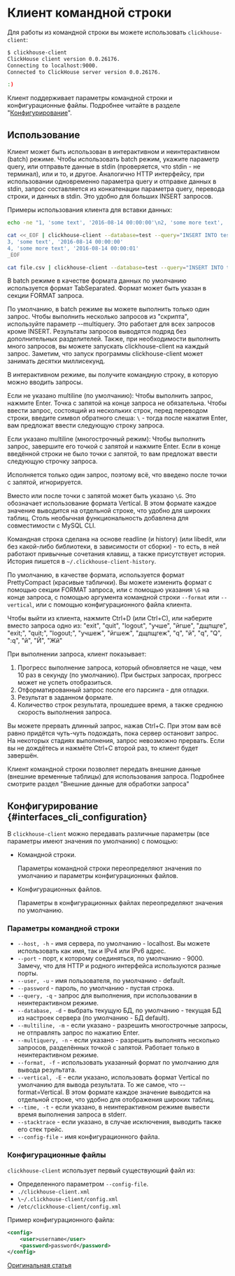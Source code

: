 # Клиент командной строки

Для работы из командной строки вы можете использовать `clickhouse-client`:

```bash
$ clickhouse-client
ClickHouse client version 0.0.26176.
Connecting to localhost:9000.
Connected to ClickHouse server version 0.0.26176.

:)
```

Клиент поддерживает параметры командной строки и конфигурационные файлы. Подробнее читайте в разделе "[Конфигурирование](#interfaces_cli_configuration)". 

## Использование

Клиент может быть использован в интерактивном и неинтерактивном (batch) режиме.
Чтобы использовать batch режим, укажите параметр query, или отправьте данные в stdin (проверяется, что stdin - не терминал), или и то, и другое.
Аналогично HTTP интерфейсу, при использовании одновременно параметра query и отправке данных в stdin, запрос составляется из конкатенации параметра query, перевода строки, и данных в stdin. Это удобно для больших INSERT запросов.

Примеры использования клиента для вставки данных:

```bash
echo -ne "1, 'some text', '2016-08-14 00:00:00'\n2, 'some more text', '2016-08-14 00:00:01'" | clickhouse-client --database=test --query="INSERT INTO test FORMAT CSV";

cat <<_EOF | clickhouse-client --database=test --query="INSERT INTO test FORMAT CSV";
3, 'some text', '2016-08-14 00:00:00'
4, 'some more text', '2016-08-14 00:00:01'
_EOF

cat file.csv | clickhouse-client --database=test --query="INSERT INTO test FORMAT CSV";
```

В batch режиме в качестве формата данных по умолчанию используется формат TabSeparated. Формат может быть указан в секции FORMAT запроса.

По умолчанию, в batch режиме вы можете выполнить только один запрос. Чтобы выполнить несколько запросов из "скрипта", используйте параметр --multiquery. Это работает для всех запросов кроме INSERT. Результаты запросов выводятся подряд без дополнительных разделителей.
Также, при необходимости выполнить много запросов, вы можете запускать clickhouse-client на каждый запрос. Заметим, что запуск программы clickhouse-client может занимать десятки миллисекунд.

В интерактивном режиме, вы получите командную строку, в которую можно вводить запросы.

Если не указано multiline (по умолчанию):
Чтобы выполнить запрос, нажмите Enter. Точка с запятой на конце запроса не обязательна. Чтобы ввести запрос, состоящий из нескольких строк, перед переводом строки, введите символ обратного слеша: `\` - тогда после нажатия Enter, вам предложат ввести следующую строку запроса.

Если указано multiline (многострочный режим):
Чтобы выполнить запрос, завершите его точкой с запятой и нажмите Enter. Если в конце введённой строки не было точки с запятой, то вам предложат ввести следующую строчку запроса.

Исполняется только один запрос, поэтому всё, что введено после точки с запятой, игнорируется.

Вместо или после точки с запятой может быть указано `\G`. Это обозначает использование формата Vertical. В этом формате каждое значение выводится на отдельной строке, что удобно для широких таблиц. Столь необычная функциональность добавлена для совместимости с MySQL CLI.

Командная строка сделана на основе readline (и history) (или libedit, или без какой-либо библиотеки, в зависимости от сборки) - то есть, в ней работают привычные сочетания клавиш, а также присутствует история.
История пишется в `~/.clickhouse-client-history`.

По умолчанию, в качестве формата, используется формат PrettyCompact (красивые таблички). Вы можете изменить формат с помощью секции FORMAT запроса, или с помощью указания `\G` на конце запроса, с помощью аргумента командной строки `--format` или `--vertical`, или с помощью конфигурационного файла клиента.

Чтобы выйти из клиента, нажмите Ctrl+D (или Ctrl+C), или наберите вместо запроса одно из:
"exit", "quit", "logout", "учше", "йгше", "дщпщге", "exit;", "quit;", "logout;", "учшеж", "йгшеж", "дщпщгеж", "q", "й", "q", "Q", ":q", "й", "Й", "Жй"

При выполнении запроса, клиент показывает:

1.  Прогресс выполнение запроса, который обновляется не чаще, чем 10 раз в секунду (по умолчанию). При быстрых запросах, прогресс может не успеть отобразиться.
2.  Отформатированный запрос после его парсинга - для отладки.
3.  Результат в заданном формате.
4.  Количество строк результата, прошедшее время, а также среднюю скорость выполнения запроса.

Вы можете прервать длинный запрос, нажав Ctrl+C. При этом вам всё равно придётся чуть-чуть подождать, пока сервер остановит запрос. На некоторых стадиях выполнения, запрос невозможно прервать. Если вы не дождётесь и нажмёте Ctrl+C второй раз, то клиент будет завершён.

Клиент командной строки позволяет передать внешние данные (внешние временные таблицы) для использования запроса. Подробнее смотрите раздел "Внешние данные для обработки запроса"

## Конфигурирование {#interfaces_cli_configuration}

В `clickhouse-client` можно передавать различные параметры (все параметры имеют значения по умолчанию) с помощью:

 - Командной строки.
 
   Параметры командной строки переопределяют значения по умолчанию и параметры конфигурационных файлов. 
   
 - Конфигурационных файлов.
 
   Параметры в конфигурационных файлах переопределяют значения по умолчанию.

### Параметры командной строки

- `--host, -h` - имя сервера, по умолчанию - localhost.  Вы можете использовать как имя, так и IPv4 или IPv6 адрес.
- `--port` - порт, к которому соединяться, по умолчанию - 9000. Замечу, что для HTTP и родного интерфейса используются разные порты. 
- `--user, -u` - имя пользователя, по умолчанию - default.
- `--password` - пароль, по умолчанию - пустая строка.  
- `--query, -q` - запрос для выполнения, при использовании в неинтерактивном режиме.
- `--database, -d` - выбрать текущую БД, по умолчанию - текущая БД из настроек сервера (по умолчанию - БД default).
- `--multiline, -m` - если указано - разрешить многострочные запросы, не отправлять запрос по нажатию Enter.
- `--multiquery, -n` - если указано - разрешить выполнять несколько запросов, разделённых точкой с запятой. Работает только в неинтерактивном режиме.
- `--format, -f` - использовать указанный формат по умолчанию для вывода результата.
- `--vertical, -E` - если указано, использовать формат Vertical по умолчанию для вывода результата. То же самое, что --format=Vertical. В этом формате каждое значение выводится на отдельной строке, что удобно для отображения широких таблиц.
- `--time, -t` - если указано, в неинтерактивном режиме вывести время выполнения запроса в stderr.
- `--stacktrace` - если указано, в случае исключения, выводить также его стек трейс.
- `--config-file` - имя конфигурационного файла.

### Конфигурационные файлы

`clickhouse-client` использует первый существующий файл из:

- Определенного параметром `--config-file`.
- `./clickhouse-client.xml`
- `\~/.clickhouse-client/config.xml`
- `/etc/clickhouse-client/config.xml`

Пример конфигурационного файла:

```xml
<config>
    <user>username</user>
    <password>password</password>
</config>
```
[Оригинальная статья](https://clickhouse.yandex/docs/ru/interfaces/cli/) <!--hide-->
